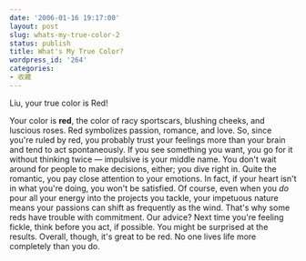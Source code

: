 ```yaml
---
date: '2006-01-16 19:17:00'
layout: post
slug: whats-my-true-color-2
status: publish
title: What's My True Color?
wordpress_id: '264'
categories:
- 收藏
---
```








Liu, your true color is Red! 




[]()  





Your color is **red**, the color of racy sportscars, blushing cheeks, and luscious roses. Red symbolizes passion, romance, and love. So, since you're ruled by red, you probably trust your feelings more than your brain and tend to act spontaneously. If you see something you want, you go for it without thinking twice — impulsive is your middle name. You don't wait around for people to make decisions, either; you dive right in. Quite the romantic, you pay close attention to your emotions. In fact, if your heart isn't in what you're doing, you won't be satisfied. Of course, even when you _do_ pour all your energy into the projects you tackle, your impetuous nature means your passions can shift as frequently as the wind. That's why some reds have trouble with commitment. Our advice? Next time you're feeling fickle, think before you act, if possible. You might be surprised at the results. Overall, though, it's great to be red. No one lives life more completely than you do. 

